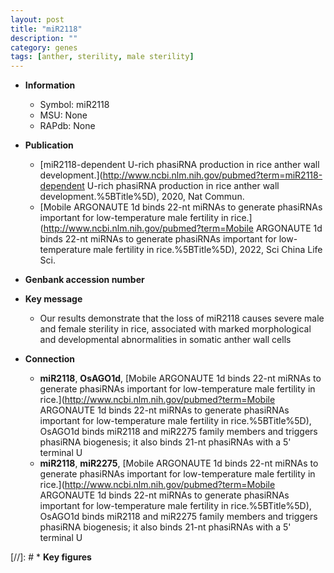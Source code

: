 ```yaml
---
layout: post
title: "miR2118"
description: ""
category: genes
tags: [anther, sterility, male sterility]
---
```


* **Information**  
    + Symbol: miR2118  
    + MSU: None  
    + RAPdb: None  

* **Publication**  
    + [miR2118-dependent U-rich phasiRNA production in rice anther wall development.](http://www.ncbi.nlm.nih.gov/pubmed?term=miR2118-dependent U-rich phasiRNA production in rice anther wall development.%5BTitle%5D), 2020, Nat Commun.
    + [Mobile ARGONAUTE 1d binds 22-nt miRNAs to generate phasiRNAs important for low-temperature male fertility in rice.](http://www.ncbi.nlm.nih.gov/pubmed?term=Mobile ARGONAUTE 1d binds 22-nt miRNAs to generate phasiRNAs important for low-temperature male fertility in rice.%5BTitle%5D), 2022, Sci China Life Sci.

* **Genbank accession number**  

* **Key message**  
    + Our results demonstrate that the loss of miR2118 causes severe male and female sterility in rice, associated with marked morphological and developmental abnormalities in somatic anther wall cells

* **Connection**  
    + __miR2118__, __OsAGO1d__, [Mobile ARGONAUTE 1d binds 22-nt miRNAs to generate phasiRNAs important for low-temperature male fertility in rice.](http://www.ncbi.nlm.nih.gov/pubmed?term=Mobile ARGONAUTE 1d binds 22-nt miRNAs to generate phasiRNAs important for low-temperature male fertility in rice.%5BTitle%5D),  OsAGO1d binds miR2118 and miR2275 family members and triggers phasiRNA biogenesis; it also binds 21-nt phasiRNAs with a 5&#x27; terminal U
    + __miR2118__, __miR2275__, [Mobile ARGONAUTE 1d binds 22-nt miRNAs to generate phasiRNAs important for low-temperature male fertility in rice.](http://www.ncbi.nlm.nih.gov/pubmed?term=Mobile ARGONAUTE 1d binds 22-nt miRNAs to generate phasiRNAs important for low-temperature male fertility in rice.%5BTitle%5D),  OsAGO1d binds miR2118 and miR2275 family members and triggers phasiRNA biogenesis; it also binds 21-nt phasiRNAs with a 5&#x27; terminal U

[//]: # * **Key figures**  


